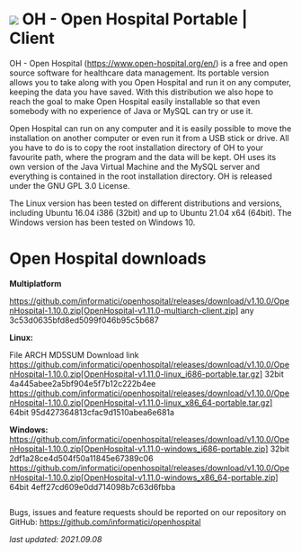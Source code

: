 # ![](./oh.ico) OH - Open Hospital Portable | Client 

OH - Open Hospital (https://www.open-hospital.org/en/) is a free and open source
software for healthcare data management. Its portable version allows you to take
along with you Open Hospital and run it on any computer, keeping the data you have saved.
With this distribution we also hope to reach the goal to make Open Hospital easily installable
so that even somebody with no experience of Java or MySQL can try or use it.

Open Hospital can run on any computer and it is easily possible to move the installation on
another computer or even run it from a USB stick or drive. All you have to do
is to copy the root installation directory of OH to your favourite path, where
the program and the data will be kept. OH uses its own version of the Java Virtual
Machine and the MySQL server and everything is contained in the root
installation directory. OH is released under the GNU GPL 3.0 License.

The Linux version has been tested on different distributions and versions,
including Ubuntu 16.04 i386 (32bit) and up to Ubuntu 21.04 x64 (64bit).
The Windows version has been tested on Windows 10.

# Open Hospital downloads

**Multiplatform**

https://github.com/informatici/openhospital/releases/download/v1.10.0/OpenHospital-1.10.0.zip[OpenHospital-v1.11.0-multiarch-client.zip]	any	3c53d0635bfd8ed5099f046b95c5b687

**Linux:**

File							ARCH	MD5SUM					Download link
https://github.com/informatici/openhospital/releases/download/v1.10.0/OpenHospital-1.10.0.zip[OpenHospital-v1.11.0-linux_i686-portable.tar.gz]	32bit	4a445abee2a5bf904e5f7b12c222b4ee
https://github.com/informatici/openhospital/releases/download/v1.10.0/OpenHospital-1.10.0.zip[OpenHospital-v1.11.0-linux_x86_64-portable.tar.gz]	64bit	95d427364813cfac9d1510abea6e681a


**Windows:**
https://github.com/informatici/openhospital/releases/download/v1.10.0/OpenHospital-1.10.0.zip[OpenHospital-v1.11.0-windows_i686-portable.zip]	32bit	2df1a28ce4d504f50a11845e67389c06
https://github.com/informatici/openhospital/releases/download/v1.10.0/OpenHospital-1.10.0.zip[OpenHospital-v1.11.0-windows_x86_64-portable.zip]	64bit	4eff27cd609e0dd714098b7c63d6fbba

```
```

Bugs, issues and feature requests should be reported on
our repository on GitHub: https://github.com/informatici/openhospital

*last updated: 2021.09.08*

